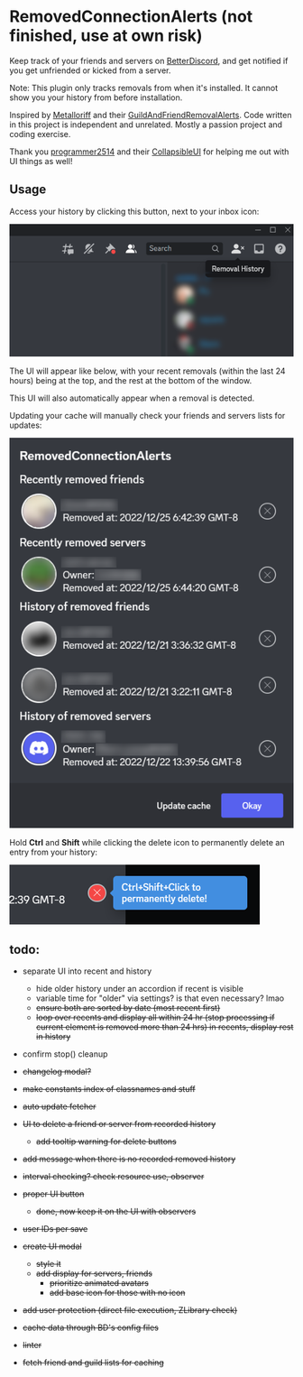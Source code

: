 # RemovedConnectionAlerts (not finished, use at own risk)

Keep track of your friends and servers on [BetterDiscord](https://betterdiscord.app), and get notified if you get unfriended or kicked from a server.

Note: This plugin only tracks removals from when it's installed. It cannot show you your history from before installation.

Inspired by [Metalloriff](https://github.com/Metalloriff) and their [GuildAndFriendRemovalAlerts](https://github.com/Metalloriff/BetterDiscordPlugins/tree/master/GuildAndFriendRemovalAlerts). Code written in this project is independent and unrelated. Mostly a passion project and coding exercise.

Thank you [programmer2514](https://github.com/programmer2514) and their [CollapsibleUI](https://github.com/programmer2514/BetterDiscord-CollapsibleUI) for helping me out with UI things as well!

## Usage

Access your history by clicking this button, next to your inbox icon:

![RemovedConnectionAlerts button](/screenshots/icon_dashboard.png)

The UI will appear like below, with your recent removals (within the last 24 hours) being at the top, and the rest at the bottom of the window.

This UI will also automatically appear when a removal is detected.

Updating your cache will manually check your friends and servers lists for updates:

![RemovedConnectionAlerts UI](/screenshots/window_example.png)

Hold **Ctrl** and **Shift** while clicking the delete icon to permanently delete an entry from your history:

![Deleting a history log on the UI](/screenshots/delete_button.png)

## todo:

- separate UI into recent and history
    - hide older history under an accordion if recent is visible
    - variable time for "older" via settings? is that even necessary? lmao
    - ~~ensure both are sorted by date (most recent first)~~
    - ~~loop over recents and display all within 24 hr (stop processing if current element is removed more than 24 hrs) in recents, display rest in history~~

- confirm stop() cleanup

- ~~changelog modal?~~

- ~~make constants index of classnames and stuff~~

- ~~auto update fetcher~~

- ~~UI to delete a friend or server from recorded history~~
    - ~~add tooltip warning for delete buttons~~

- ~~add message when there is no recorded removed history~~

- ~~interval checking? check resource use, observer~~

- ~~proper UI button~~
    - ~~done, now keep it on the UI with observers~~

- ~~user IDs per save~~

- ~~create UI modal~~
    - ~~style it~~
    - ~~add display for servers, friends~~
        - ~~prioritize animated avatars~~
        - ~~add base icon for those with no icon~~

- ~~add user protection (direct file execution, ZLibrary check)~~

- ~~cache data through BD's config files~~

- ~~linter~~

- ~~fetch friend and guild lists for caching~~